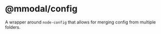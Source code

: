 # @mmodal/config
A wrapper around `node-config` that allows for merging config from multiple folders.
